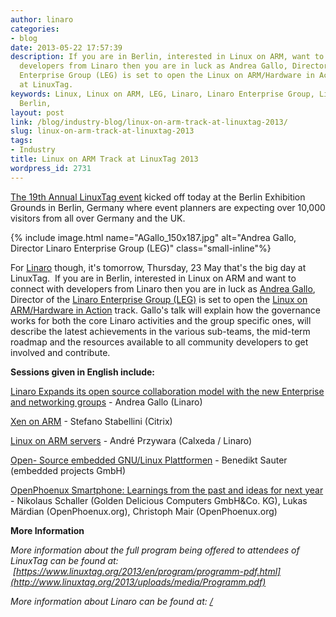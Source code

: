 ```yaml
---
author: linaro
categories:
- blog
date: 2013-05-22 17:57:39
description: If you are in Berlin, interested in Linux on ARM, want to connect with
  developers from Linaro then you are in luck as Andrea Gallo, Director of the Linaro
  Enterprise Group (LEG) is set to open the Linux on ARM/Hardware in Action track
  at LinuxTag.
keywords: Linux, Linux on ARM, LEG, Linaro, Linaro Enterprise Group, LinuxTag, Germany,
  Berlin,
layout: post
link: /blog/industry-blog/linux-on-arm-track-at-linuxtag-2013/
slug: linux-on-arm-track-at-linuxtag-2013
tags:
- Industry
title: Linux on ARM Track at LinuxTag 2013
wordpress_id: 2731
---
```


[The 19th Annual LinuxTag event](https://www.linuxtag.org/2013/en/press/press-information/pm/article/wo-com-auf-org-trifft-19-linuxtag-in-berlin-eroeffnet.html) kicked off today at the Berlin Exhibition Grounds in Berlin, Germany where event planners are expecting over 10,000 visitors from all over Germany and the UK.

{% include image.html name="AGallo_150x187.jpg" alt="Andrea Gallo, Director Linaro Enterprise Group (LEG)" class="small-inline"%}

For [Linaro](/) though, it's tomorrow, Thursday, 23 May that's the big day at LinuxTag.  If you are in Berlin, interested in Linux on ARM and want to connect with developers from Linaro then you are in luck as [Andrea Gallo](/about/), Director of the [Linaro Enterprise Group (LEG)](/groups/leg/) is set to open the [Linux on ARM/Hardware in Action](https://www.linuxtag.org/2013/en/program/thursday-may-23-2013/linux-on-arm-hardware-in-action.html) track. Gallo's talk will explain how the governance works for both the core Linaro activities and the group specific ones, will describe the latest achievements in the various sub-teams, the mid-term roadmap and the resources available to all community developers to get involved and contribute.

**Sessions given in English include:**


[Linaro Expands its open source collaboration model with the new Enterprise and networking groups](https://www.linuxtag.org/2013/en/program/thursday-may-23-2013/linux-on-arm-hardware-in-action.html?eventid=281) - Andrea Gallo (Linaro)




[Xen on ARM](https://www.linuxtag.org/2013/en/program/thursday-may-23-2013/linux-on-arm-hardware-in-action.html?eventid=283) - Stefano Stabellini (Citrix)




[Linux on ARM servers](https://www.linuxtag.org/2013/en/program/thursday-may-23-2013/linux-on-arm-hardware-in-action.html?eventid=285) - André Przywara (Calxeda / Linaro)




[Open- Source embedded GNU/Linux Plattformen](https://www.linuxtag.org/2013/en/program/thursday-may-23-2013/linux-on-arm-hardware-in-action.html?eventid=287) - Benedikt Sauter (embedded projects GmbH)


[OpenPhoenux Smartphone: Learnings from the past and ideas for next year](https://www.linuxtag.org/2013/en/program/thursday-may-23-2013/linux-on-arm-hardware-in-action.html?eventid=290) - Nikolaus Schaller (Golden Delicious Computers GmbH&Co. KG), Lukas Märdian (OpenPhoenux.org), Christoph Mair (OpenPhoenux.org)


**More Information**




_More information about the full program being offered to attendees of LinuxTag can be found at:  [https://www.linuxtag.org/2013/en/program/programm-pdf.html](http://www.linuxtag.org/2013/uploads/media/Programm.pdf)_




_More information about Linaro can be found at: [/](/)_